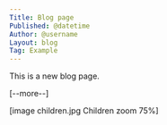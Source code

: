 ```yaml
---
Title: Blog page
Published: @datetime
Author: @username
Layout: blog
Tag: Example
---
```

This is a new blog page.

[--more--]

[image children.jpg Children zoom 75%]
